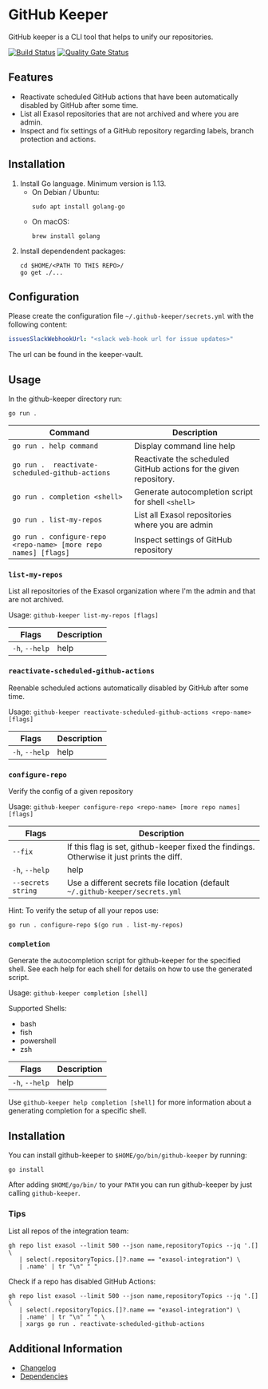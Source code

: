 # GitHub Keeper

GitHub keeper is a CLI tool that helps to unify our repositories.

[![Build Status](https://github.com/exasol/github-keeper/actions/workflows/ci-build.yml/badge.svg)](https://github.com/exasol/github-keeper/actions/workflows/ci-build.yml)
[![Quality Gate Status](https://sonarcloud.io/api/project_badges/measure?project=com.exasol%3Agithub-keeper&metric=alert_status)](https://sonarcloud.io/summary/new_code?id=com.exasol%3Agithub-keeper)

## Features

* Reactivate scheduled GitHub actions that have been automatically disabled by GitHub after some time.
* List all Exasol repositories that are not archived and where you are admin.
* Inspect and fix settings of a GitHub repository regarding labels, branch protection and actions.

## Installation

1. Install Go language. Minimum version is 1.13.
   * On Debian / Ubuntu:
       ```shell
       sudo apt install golang-go
       ```
   * On macOS:
       ```shell
       brew install golang
       ```
2. Install dependendent packages:
    ```shell
    cd $HOME/<PATH TO THIS REPO>/
    go get ./...
    ```

## Configuration

Please create the configuration file `~/.github-keeper/secrets.yml` with the following content:

```yaml
issuesSlackWebhookUrl: "<slack web-hook url for issue updates>"
```

The url can be found in the keeper-vault.

## Usage

In the github-keeper directory run:

```shell
go run .
```

| Command | Description |
|---------|-------------|
| `go run . help command` | Display command line help |
| `go run .  reactivate-scheduled-github-actions`|  Reactivate the scheduled GitHub actions for the given repository. |
| `go run . completion <shell>` | Generate autocompletion script for shell `<shell>` |
| `go run . list-my-repos` | List all Exasol repositories where you are admin |
| `go run . configure-repo <repo-name> [more repo names] [flags]` | Inspect settings of GitHub repository |

### `list-my-repos`
List all repositories of the Exasol organization where I'm the admin and that are not archived.

Usage: `github-keeper list-my-repos [flags]`

| Flags | Description |
|-------|-------------|
|  `-h`, `--help`  | help |

### `reactivate-scheduled-github-actions`

Reenable scheduled actions automatically disabled by GitHub after some time.

Usage: `github-keeper reactivate-scheduled-github-actions <repo-name> [flags]`

| Flags | Description |
|-------|-------------|
|  `-h`, `--help`  | help |

### `configure-repo`
Verify the config of a given repository

Usage: `github-keeper configure-repo <repo-name> [more repo names] [flags]`

| Flags | Description |
|-------|-------------|
| `--fix` | If this flag is set, github-keeper fixed the findings. Otherwise it just prints the diff. |
|  `-h`, `--help`  | help |
| `--secrets string` | Use a different secrets file location (default `~/.github-keeper/secrets.yml` |


Hint: To verify the setup of all your repos use:

```shell
go run . configure-repo $(go run . list-my-repos)
```

### `completion`

Generate the autocompletion script for github-keeper for the specified shell.
See each help for each shell for details on how to use the generated script.

Usage: `github-keeper completion [shell]`

Supported Shells:
* bash
* fish
* powershell
* zsh

| Flags | Description |
|-------|-------------|
|  `-h`, `--help`  | help |

Use `github-keeper help completion [shell]` for more information about a generating completion for a specific shell.

## Installation

You can install github-keeper to `$HOME/go/bin/github-keeper` by running:

```shell
go install
```

After adding `$HOME/go/bin/` to your `PATH` you can run github-keeper by just calling `github-keeper`.

### Tips

List all repos of the integration team:

```shell
gh repo list exasol --limit 500 --json name,repositoryTopics --jq '.[] \
   | select(.repositoryTopics.[]?.name == "exasol-integration") \
   | .name' | tr "\n" " "
```

Check if a repo has disabled GitHub Actions:

```shell
gh repo list exasol --limit 500 --json name,repositoryTopics --jq '.[] \
   | select(.repositoryTopics.[]?.name == "exasol-integration") \
   | .name' | tr "\n" " " \
   | xargs go run . reactivate-scheduled-github-actions
```

## Additional Information

* [Changelog](doc/changes/changelog.md)
* [Dependencies](dependencies.md)